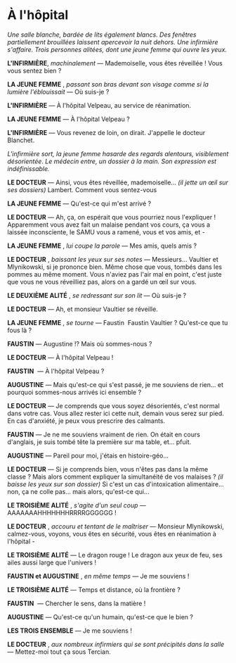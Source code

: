 # À l'hôpital

<div class="theatre">

*Une salle blanche, bardée de lits également blancs.
Des fenêtres partiellement brouillées laissent apercevoir la nuit dehors.
Une infirmière s'affaire.
Trois personnes alitées, dont une jeune femme qui ouvre les yeux.*

**L'INFIRMIÈRE**,
*machinalement*
— Mademoiselle, vous êtes réveillée ! Vous vous sentez bien ?

**LA JEUNE FEMME**
, *passant son bras devant son visage comme si la lumière l'éblouissait*
— Où suis-je ?

**L'INFIRMIÈRE**
— À l'hôpital Velpeau, au service de réanimation.

**LA JEUNE FEMME**
—	À l'hôpital Velpeau ?

**L'INFIRMIÈRE**
— Vous revenez de loin, on dirait. J'appelle le docteur Blanchet.

*L'infirmière sort, la jeune femme hasarde des regards alentours, visiblement désorientée.
Le médecin entre, un dossier à la main.
Son expression est indéfinissable.*

**LE DOCTEUR**
—	Ainsi, vous êtes réveillée, mademoiselle...
*(il jette un œil sur ses dossiers)*
Lambert.
Comment vous sentez-vous 

**LA JEUNE FEMME**
— Qu'est-ce qui m'est arrivé ?

**LE DOCTEUR**
— Ah, ça, on espérait que vous pourriez nous l'expliquer !
Apparemment vous avez fait un malaise pendant vos cours, ça vous a laissée inconsciente, le SAMU vous a ramené, vous et vos amis, et -

**LA JEUNE FEMME**
, *lui coupe la parole*
— Mes amis, quels amis ?

**LE DOCTEUR**
, *baissant les yeux sur ses notes*
— Messieurs... Vaultier et Mlynikowski, si je prononce bien.
Même chose que vous, tombés dans les pommes au même moment.
Vous n'aviez pas l'air mal en point, c'est juste que vous ne vous réveilliez pas, alors on a gardé un œil sur vous.

**LE DEUXIÈME ALITÉ**
, *se redressant sur son lit*
— Où suis-je ?

**LE DOCTEUR**
— Ah, et monsieur Vaultier se réveille.

**LA JEUNE FEMME**
, *se tourne*
— Faustin  Faustin Vaultier ? Qu'est-ce que tu fous là ?

**FAUSTIN**
—	Augustine !? Mais où sommes-nous ?

**LE DOCTEUR**
— À l'hôpital Velpeau !

**FAUSTIN** 
— À l'hôpital Velpeau ?

**AUGUSTINE**
—	Mais qu'est-ce qui s'est passé, je me souviens de rien...
et pourquoi sommes-nous arrivés ici ensemble ?

**LE DOCTEUR**
—	Je comprends que vous soyez désorientés, c'est normal dans votre cas.
Vous allez rester ici cette nuit, demain vous serez sur pied.
En cas d'anxiété, je peux vous prescrire des calmants.

**FAUSTIN**
—	Je ne me souviens vraiment de rien.
On était en cours d'anglais, je suis tombé tête la première sur ma table, et... pfuit.

**AUGUSTINE**
— Pareil pour moi, j'étais en histoire-géo...

**LE DOCTEUR**
— Si je comprends bien, vous n'êtes pas dans la même classe ?
Mais alors comment expliquer la simultanéité de vos malaises ?
*(il baisse les yeux sur son dossier)*
Si c'est un cas d'intoxication alimentaire...
non, ça ne colle pas... mais alors, qu'est-ce qui...

**LE TROISIÈME ALITÉ**
, *s'agite d'un seul coup*
—	AAAAAAAHHHHHHHRRRRGGGGGG !

**LE DOCTEUR**
, *accouru et tentant de le maîtriser*
—	Monsieur Mlynikowski, calmez-vous, voyons, vous êtes en sécurité, vous êtes en réanimation à l'hôpital -

**LE TROISIÈME ALITÉ**
— Le dragon rouge !
Le dragon aux yeux de feu, ses ailes aussi large que l'univers !

**FAUSTIN et AUGUSTINE**
, *en même temps*
—	Je me souviens !

**LE TROISIÈME ALITÉ**
—	Temps et distance, où la frontière ?

**FAUSTIN** 
—	Chercher le sens, dans la matière !

**AUGUSTINE**
—	Qu'est-ce qu'un humain, qu'est-ce que le bien ?

**LES TROIS ENSEMBLE**
—	Je me souviens !

**LE DOCTEUR**
, *aux nombreux infirmiers qui se sont précipités dans la salle*
— Mettez-moi tout ça sous Tercian.

</div>

